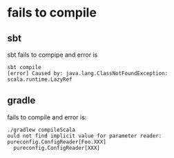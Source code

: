 # fails to compile

## sbt

sbt fails to compipe and error is 

```
sbt compile
[error] Caused by: java.lang.ClassNotFoundException: scala.runtime.LazyRef
```

## gradle

fails to compile and error is:

```
./gradlew compileScala
ould not find implicit value for parameter reader: pureconfig.ConfigReader[Foo.XXX]
  pureconfig.ConfigReader[XXX]
```
